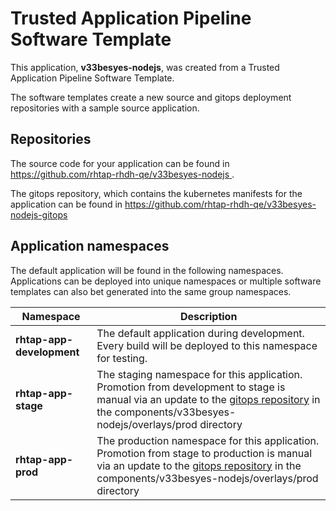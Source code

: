 # Trusted Application Pipeline Software Template

This application, **v33besyes-nodejs**, was created from a Trusted Application Pipeline Software Template.

The software templates create a new source and gitops deployment repositories with a sample source application. 

## Repositories

The source code for your application can be found in [https://github.com/rhtap-rhdh-qe/v33besyes-nodejs ](https://github.com/rhtap-rhdh-qe/v33besyes-nodejs ).
 
The gitops repository, which contains the kubernetes manifests for the application can be found in 
[https://github.com/rhtap-rhdh-qe/v33besyes-nodejs-gitops ](https://github.com/rhtap-rhdh-qe/v33besyes-nodejs-gitops ) 

## Application namespaces 

The default application will be found in the following namespaces. Applications can be deployed into unique namespaces or multiple software templates can also bet generated into the same group namespaces.  

|  Namespace   |  Description   |  
| -------- | -------- |   
| **rhtap-app-development** | The default application during development. Every build will be deployed to this namespace for testing. | 
| **rhtap-app-stage** | The staging namespace for this application. Promotion from development to stage is manual via an update to the [gitops repository](https://github.com/rhtap-rhdh-qe/v33besyes-nodejs-gitops ) in the components/v33besyes-nodejs/overlays/prod directory |  
| **rhtap-app-prod** | The production namespace for this application. Promotion from stage to production is manual via an update to the [gitops repository](https://github.com/rhtap-rhdh-qe/v33besyes-nodejs-gitops ) in the components/v33besyes-nodejs/overlays/prod directory | 